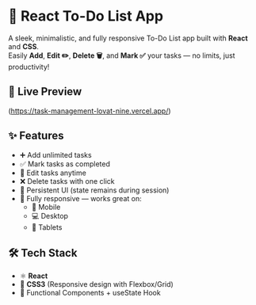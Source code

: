 # 📝 React To-Do List App

A sleek, minimalistic, and fully responsive To-Do List app built with **React** and **CSS**.  
Easily **Add**, **Edit ✏️**, **Delete 🗑️**, and **Mark ✅** your tasks — no limits, just productivity!

## 🚀 Live Preview
(https://task-management-lovat-nine.vercel.app/)

## ✨ Features

- ➕ Add unlimited tasks
- ✅ Mark tasks as completed
- 🔄 Edit tasks anytime
- ❌ Delete tasks with one click
- 💾 Persistent UI (state remains during session)
- 📱 Fully responsive — works great on:
  - 📱 Mobile
  - 💻 Desktop
  - 📱 Tablets

## 🛠️ Tech Stack

- ⚛️ **React**
- 🎨 **CSS3** (Responsive design with Flexbox/Grid)
- 🧠 Functional Components + useState Hook
